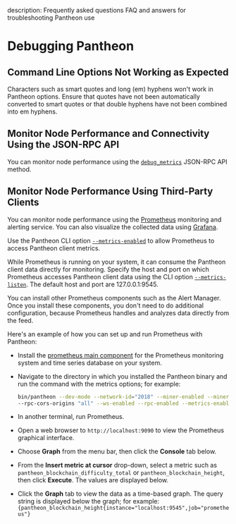 description: Frequently asked questions FAQ and answers for troubleshooting Pantheon use
<!--- END of page meta data -->

# Debugging Pantheon

## Command Line Options Not Working as Expected

Characters such as smart quotes and long (em) hyphens won't work in Pantheon options. Ensure that quotes have
not been automatically converted to smart quotes or that double hyphens have not been combined into em hyphens.

## Monitor Node Performance and Connectivity Using the JSON-RPC API

You can monitor node performance using the [`debug_metrics`](../Reference/JSON-RPC-API-Methods.md#debug_metrics)
JSON-RPC API method.

## Monitor Node Performance Using Third-Party Clients

You can monitor node performance using the [Prometheus](https://prometheus.io/) monitoring and alerting service.
You can also visualize the collected data using [Grafana](https://grafana.com/).

Use the Pantheon CLI option [`--metrics-enabled`](../Reference/Pantheon-CLI-Syntax.md#metrics-enabled) to allow
Prometheus to access Pantheon client metrics.

While Prometheus is running on your system, it can consume the Pantheon client data directly for monitoring.
Specify the host and port on which Prometheus accesses Pantheon client data using the CLI option
[`--metrics-listen`](../Reference/Pantheon-CLI-Syntax.md#metrics-listen). The default host and port are 127.0.0.1:9545.

You can install other Prometheus components such as the Alert Manager. Once you install these components, you don't need to
do additional configuration, because Prometheus handles and analyzes data directly from the feed.

Here's an example of how you can set up and run Prometheus with Pantheon:

* Install the [prometheus main component](https://prometheus.io/download/) for the Prometheus monitoring system and
time series database on your system.

* Navigate to the directory in which you installed the Pantheon binary and run the command with the metrics options;
for example:

    ```bash
    bin/pantheon --dev-mode --network-id="2018" --miner-enabled --miner-coinbase fe3b557e8fb62b89f4916b721be55ceb828dbd73
    --rpc-cors-origins "all" --ws-enabled --rpc-enabled --metrics-enabled
    ```

* In another terminal, run Prometheus.

* Open a web browser to `http://localhost:9090` to view the Prometheus graphical interface.

* Choose **Graph** from the menu bar, then click the **Console** tab below.

* From the **Insert metric at cursor** drop-down, select a metric such as `pantheon_blockchain_difficulty_total` or
`pantheon_blockchain_height`, then click **Execute**. The values are displayed below.

* Click the **Graph** tab to view the data as a time-based graph. The query string is displayed below the graph;
for example: `{pantheon_blockchain_height{instance="localhost:9545",job="prometheus"}`
